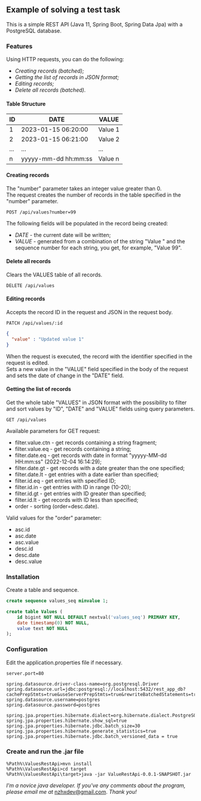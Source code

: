 ## Example of solving a test task
This is a simple REST API (Java 11, Spring Boot, Spring Data Jpa) with a PostgreSQL database.

### Features
Using HTTP requests, you can do the following:
- _Creating records (batched);_
- _Getting the list of records in JSON format;_
- _Editing records;_
- _Delete all records (batched)._

#### Table Structure
| ID  | DATE                 | VALUE   |
|-----|----------------------|---------|
| 1   | 2023-01-15 06:20:00  | Value 1 |
| 2   | 2023-01-15 06:21:00  | Value 2 |
| ... | ...                  | ...     |
| n   | yyyyy-mm-dd hh:mm:ss | Value n |

#### Creating records
The "number" parameter takes an integer value greater than 0.  
The request creates the number of records in the table specified in the "number" parameter.

```http request
POST /api/values?number=99 
```
The following fields will be populated in the record being created:  
- _DATE_ - the current date will be written;  
- _VALUE_ - generated from a combination of the string "Value " and the sequence number for each string, you get, for example, "Value 99".

#### Delete all records
Clears the VALUES table of all records.
```http request
DELETE /api/values
```
#### Editing records
Accepts the record ID in the request and JSON in the request body.  
```http request
PATCH /api/values/:id
```
```json
{
  "value" : "Updated value 1"
}
```
When the request is executed, the record with the identifier specified in the request is edited.  
Sets a new value in the "VALUE" field specified in the body of the request and sets the date of change in the "DATE" field.
#### Getting the list of records
Get the whole table "VALUES" in JSON format with the possibility to filter and sort values by "ID", "DATE" and "VALUE" fields using query parameters.
```http request
GET /api/values
```
Available parameters for GET request:

- filter.value.ctn - get records containing a string fragment;
- filter.value.eq - get records containing a string;
- filter.date.eq - get records with date in format "yyyyy-MM-dd HH:mm:ss" (2022-12-04 16:14:29);
- filter.date.gt - get records with a date greater than the one specified;
- filter.date.lt - get entries with a date earlier than specified;
- filter.id.eq - get entries with specified ID;
- filter.id.in - get entries with ID in range (10-20);
- filter.id.gt - get entries with ID greater than specified;
- filter.id.lt - get records with ID less than specified;
- order - sorting (order=desc.date).  

Valid values for the "order" parameter:
- asc.id
- asc.date
- asc.value
- desc.id
- desc.date
- desc.value

### Installation
Create a table and sequence.
```sql
create sequence values_seq minvalue 1;

create table Values (
    id bigint NOT NULL DEFAULT nextval('values_seq') PRIMARY KEY,
    date timestamp(0) NOT NULL,
    value text NOT NULL
);
```

### Configuration
Edit the application.properties file if necessary.
```properties
server.port=80

spring.datasource.driver-class-name=org.postgresql.Driver
spring.datasource.url=jdbc:postgresql://localhost:5432/rest_app_db?cachePrepStmts=true&useServerPrepStmts=true&rewriteBatchedStatements=true
spring.datasource.username=postgres
spring.datasource.password=postgres

spring.jpa.properties.hibernate.dialect=org.hibernate.dialect.PostgreSQLDialect
spring.jpa.properties.hibernate.show_sql=true
spring.jpa.properties.hibernate.jdbc.batch_size=30
spring.jpa.properties.hibernate.generate_statistics=true
spring.jpa.properties.hibernate.jdbc.batch_versioned_data = true
```

### Create and run the .jar file
```shell
%Path%\ValuesRestApi>mvn install
%Path%\ValuesRestApi>cd target
%Path%\ValuesRestApi\target>java -jar ValueRestApi-0.0.1-SNAPSHOT.jar 
```
_I'm a novice java developer. If you've any comments about the program, please email me at_ nzhxdev@gmail.com. _Thank you!_
